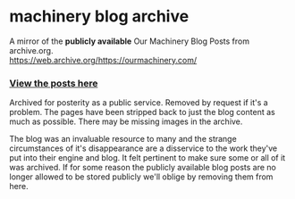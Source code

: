 # machinery blog archive
A mirror of the **publicly available** Our Machinery Blog Posts from archive.org.   
https://web.archive.org/https://ourmachinery.com/

### [View the posts here](https://ruby0x1.github.io/machinery_blog_archive/)

Archived for posterity as a public service. Removed by request if it's a problem.
The pages have been stripped back to just the blog content as much as possible.
There may be missing images in the archive.

The blog was an invaluable resource to many and the strange circumstances of it's disappearance are a disservice to the work they've put into their engine and blog. It felt pertinent to make sure some or all of it was archived.
If for some reason the publicly available blog posts are no longer allowed to be stored publicly we'll oblige by removing them from here. 

